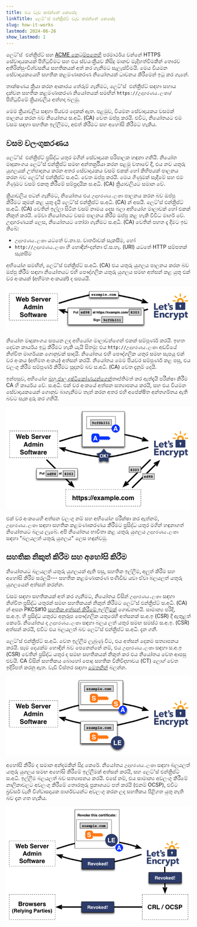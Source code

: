 ```yaml
---
title: එය වැඩ කරන්නේ කෙසේද
linkTitle: ලෙට්'ස් එන්ක්‍රිප්ට් වැඩ කරන්නේ කෙසේද
slug: how-it-works
lastmod: 2024-06-26
show_lastmod: 1
---
```



ලෙට්'ස්&nbsp; එන්ක්‍රිප්ට් සහ [ACME කෙටුම්පතෙහි](https://tools.ietf.org/html/rfc8555) පරමාර්ථය වන්නේ HTTPS සේවාදායකයක් පිහිටුවීමට සහ එය ස්වයංක්‍රීයව කිසිදු මානව මැදිහත්වීමකින් තොරව අතිරික්සු-විශ්වසනීය සහතිකයක් අත් කර ගැනීමට සැලැස්වීමයි.  මෙය වියමන සේවාදායකයෙහි සහතික කළමණාකරණ නියෝතයක් ධාවනය කිරීමෙන් ඉටු කර ගැනේ.

තාක්ෂණය ක්‍රියා කරන ආකාරය තේරුම් ගැනීමට, ලෙට්'ස්&nbsp; එන්ක්‍රිප්ට් සඳහා සහාය දක්වන සහතික කළමණාකරණ නියෝතයක් සමඟින් `https://උදාහරණය.ලංකා/` පිහිටුවීමේ ක්‍රියාවලිය අත්හදා බලමු.

මෙම ක්‍රියාවලිය සඳහා පියවර දෙකක් ඇත.  පළමුව, වියමන සේවාදායකය වසමක් පාලනය කරන බව නියෝතය ස.අධි. (CA) වෙත ඔප්පු කරයි.  එවිට, නියෝතයට එම වසම සඳහා සහතික ඉල්ලීමට, අළුත් කිරීමට සහ අහෝසි කිරීමට හැකිය.

## වසම වලංගුකරණය

ලෙට්'ස්&nbsp; එන්ක්‍රිප්ට් ප්‍රසිද්ධ යතුර මගින් සේවාදායක පරිපාලක හඳුනා ගනියි.  නියෝත මෘදුකාංගය ලෙට්'ස්&nbsp;එන්ක්‍රිප්ට් සමඟ අන්තර්ක්‍රියා කරන පළමු වතාවේ දී, එය නව යතුරු යුගලයක් උත්පාදනය කරන අතර සේවාදායකය වසම් එකක් හෝ කිහිපයක් පාලනය කරන බව ලෙට්'ස්&nbsp;එන්ක්‍රිප්ට් ස.අධි. වෙත ඔප්පු කරයි.  මෙය ගිණුමක් සෑදීමේ සහ එම ගිණුමට වසම් එකතු කිරීමේ සම්ප්‍රදායික ස.අධි. (CA) ක්‍රියාවලියට සමාන වේ.

ක්‍රියාවලිය පටන් ගැනීමට, නියෝතය එය `උදාහරණය.ලංකා` පාලනය කරන බව ඔප්පු කිරීමට කුමක් කළ යුතු දැයි ලෙට්'ස් එන්ක්‍රිප්ට් ස.අධි. (CA) න් අසයි.  ලෙට්'ස් එන්ක්‍රිප්ට් ස.අධි. (CA) වෙතින් ඉල්ලා සිටින වසම් නාමය දෙස බලා අභියෝග මාලාවක් හෝ එකක් නිකුත් කරයි.   මේවා නියෝතයට වසම පාලනය කිරීම ඔප්පු කළ හැකි විවිධ මාර්ග වේ.  උදාහරණයක් ලෙස, නියෝතයට තෝරා ගැනීමට ස.අධි. (CA) වෙතින් පහත දෑ දීමට ඉඩ තිබේ:

* `උදාහරණය.ලංකා` යටතේ ව.නා.ප. වාර්තාවක් සැකසීම, හෝ
* `http://උදාහරණය.ලංකා` හි හොඳින්-දන්නා ඒ.ස.හැ. (URI) යටතේ HTTP සම්පතක් සැකසීම

අභියෝග සමඟින්, ලෙට්'ස් එන්ක්‍රිප්ට් ස.අධි. (CA) එය යතුරු යුගලය පාලනය කරන බව ඔප්පු කිරීම සඳහා නියෝතයට එහි පෞද්ගලික යතුරු යුගලය සමඟ අත්සන් කළ යුතු එක් වර අංකයක් (අභිමත අංකයක්) ද සපයයි.

<div class="howitworks-figure">
<img alt="උදාහරණය.ලංකා වලංගු කිරීමට අභියෝග ඉල්ලා සිටීම"
     src="/images/howitworks_challenge.png"/>
</div>

නියෝත මෘදුකාංගය සපයන ලද අභියෝග මාලාවන්ගෙන් එකක් සම්පූර්ණ කරයි.   ඉහත දෙවන කාර්යය ඉටු කිරීමට හැකි යැයි සිතමු: එය `http://උදාහරණය.ලංකා` අඩවියේ නිශ්චිත මාර්ගයක ගොනුවක් සාදයි.  නියෝතය එහි පෞද්ගලික යතුර සමඟ සැපයූ එක් වර අංකය (අභිමත අංකය) අත්සන් කරයි.  නියෝතය මෙම පියවර සම්පූර්ණ කළ පසු, එය වලංගු කිරීම සම්පූර්ණ කිරීමට සූදානම් බව ස.අධි. (CA) වෙත දැනුම් දෙයි.

ඉන්පසුව, අභියෝග [බහු ජාල දෘෂ්ටිකෝණයන්ගෙන්](/2020/02/19/multi-perspective-validation)තෘප්තිමත් කර ඇත්දැයි පරීක්ෂා කිරීම CA හි කාර්යය වේ.  ස.අධි. එක් වර අංකයේ අත්සන සත්‍යාපනය කරයි, සහ එය වියමන සේවාදායකයෙන් ගොනුව බාගැනීමට තැත් කරන අතර එහි අපේක්ෂිත අන්තර්ගතය ඇති බවට සැක දුරු කර ගනියි.

<div class="howitworks-figure">
<img alt="උදාහරණය.ලංකා සඳහා බලය දීම වෙනුවෙන් ක්‍රියා කිරීමට ඉල්ලා සිටීම"
     src="/images/howitworks_authorization.png"/>
</div>

එක් වර අංකයෙහි අත්සන වලංගු නම් සහ අභියෝග පරීක්ෂා කර ඇත්නම්, `උදාහරණය.ලංකා` සඳහා සහතික කළමණාකරණය කිරීමට ප්‍රසිද්ධ යතුර මගින් හඳුනාගත් නියෝතයට බලය ලැබේ.  අපි නියෝතය භාවිතා කළ යතුරු යුගලය `උදාහරණය.ලංකා` සඳහා "බලයලත් යතුරු යුගලය" ලෙස හඳුන්වමු.


## සහතික නිකුත් කිරීම සහ අහෝසි කිරීම

නියෝතයට බලයලත් යතුරු යුගලයක් ඇති පසු, සහතික ඉල්ලීම, අලුත් කිරීම සහ අහෝසි කිරීම සරලයි--- සහතික කළමණාකරණ පණිවිඩ යවා ඒවා බලයලත් යතුරු යුගලයෙන් අත්සන් කරන්න.

වසම සඳහා සහතිකයක් අත් කර ගැනීමට, නියෝතය විසින් `උදාහරණය.ලංකා` සඳහා නිශ්චිත ප්‍රසිද්ධ යතුරක් සමඟ සහතිකයක් නිකුත් කිරීමට ලෙට්'ස්&nbsp;එන්ක්‍රිප්ට් ස.අධි. (CA) න් අසන PKCS#10 [සහතික අත්සන් කිරීමේ ඉල්ලීමක්](https://tools.ietf.org/html/rfc2986) ගොඩනඟයි.  සාමාන්‍ය පරිදි, ස.අ.ඉ. හි ප්‍රසිද්ධ යතුරට අනුරූප පෞද්ගලික යතුරෙහි අත්සනක් ස.අ.ඉ (CSR) දී ඇතුළත් කෙරේ.  නියෝතය ද `උදාහරණය.ලංකා` සඳහා බලය ලත් යතුර සමඟ සමස්ථ ස.අ.ඉ. (CSR) අත්සන් කරයි, එවිට එය බලයලත් බව ලෙට්'ස්&nbsp;එන්ක්‍රිප්ට් ස.අධි. දැන ගනී.

ලෙට්'ස්&nbsp;එන්ක්‍රිප්ට් ස.අධි. වෙත ඉල්ලීම ලැබුණු විට, එය අත්සන් දෙකම සත්‍යාපනය කරයි.  සෑම දෙයක්ම හොඳින් බව පෙනෙන්නේ නම්, එය `උදාහරණය.ලංකා` සඳහා ස.අ.ඉ (CSR) වෙතින් ප්‍රසිද්ධ යතුර ද සමඟ සහතිකයක් නිකුත් කර එය නියෝතය වෙත ආපසු එවයි. CA විසින් සහතිකය බොහෝ පොදු සහතික විනිවිදභාවය (CT) ලොග් වෙත ඉදිරිපත් කරනු ඇත. වැඩි විස්තර සඳහා [මෙතනින්](https://certificate.transparency.dev/howctworks/#pki) බලන්න.

<div class="howitworks-figure">
<img alt="උදාහරණය.ලංකා සඳහා සහතිකයක් ඉල්ලීම"
     src="/images/howitworks_certificate.png"/>
</div>

අහෝසි කිරීම ද සමාන අන්දමකින් සිදු කෙරේ.  නියෝතය `උදාහරණය.ලංකා` සඳහා බලයලත් යතුරු යුගලය සමඟ අහෝසි කිරීමේ ඉල්ලීමක් අත්සන් කරයි, සහ ලෙට්'ස්&nbsp;එන්ක්‍රිප්ට් ස.අධි. ඉල්ලීම බලයලත් බව සත්‍යාපනය කරයි.  එසේ නම්, එය සාමාන්‍ය අවලංගු කිරීමේ නාලිකාවලට අවලංගු කිරීමේ තොරතුරු ප්‍රකාශයට පත් කරයි (එනම් OCSP), එවිට බ්‍රව්සර් වැනි විශ්වාසදායක පාර්ශවයන්ට අවලංගු කරන ලද සහතිකය පිළිගත යුතු නැති බව දැන ගත හැකිය.

<div class="howitworks-figure">
<img alt="උදාහරණය.ලංකා සඳහා සහතිකයක් අහෝසි කිරීමට ඉල්ලීම"
     src="/images/howitworks_revocation.png"/>
</div>

